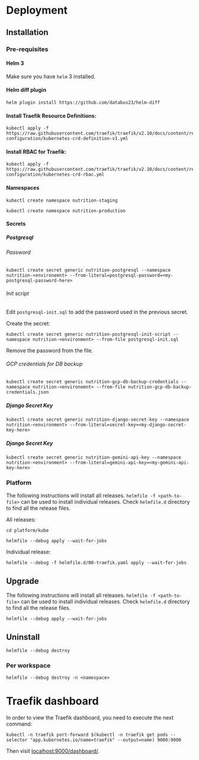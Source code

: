 # Deployment

## Installation

### Pre-requisites

#### Helm 3

Make sure you have `helm` 3 installed.

#### Helm diff plugin

    helm plugin install https://github.com/databus23/helm-diff

#### Install Traefik Resource Definitions:

    kubectl apply -f https://raw.githubusercontent.com/traefik/traefik/v2.10/docs/content/reference/dynamic-configuration/kubernetes-crd-definition-v1.yml

#### Install RBAC for Traefik:

    kubectl apply -f https://raw.githubusercontent.com/traefik/traefik/v2.10/docs/content/reference/dynamic-configuration/kubernetes-crd-rbac.yml

#### Namespaces

    kubectl create namespace nutrition-staging

    kubectl create namespace nutrition-production

#### Secrets

##### Postgresql

###### Password

    kubectl create secret generic nutrition-postgresql --namespace nutrition-<environemnt> --from-literal=postgresql-password=<my-postgresql-password-here>

###### Init script

Edit `postgresql-init.sql` to add the password used in the previous secret.

Create the secret:

    kubectl create secret generic nutrition-postgresql-init-script --namespace nutrition-<environment> --from-file postgresql-init.sql

Remove the password from the file.

###### GCP credentials for DB backup

    kubectl create secret generic nutrition-gcp-db-backup-credentials --namespace nutrition-<environemnt> --from-file nutrition-gcp-db-backup-credentials.json

##### Django Secret Key

    kubectl create secret generic nutrition-django-secret-key --namespace nutrition-<environment> --from-literal=secret-key=<my-django-secret-key-here>

##### Django Secret Key

    kubectl create secret generic nutrition-gemini-api-key --namespace nutrition-<environment> --from-literal=gemini-api-key=<my-gemini-api-key-here>

### Platform

The following instructions will install all releases.
`helmfile -f <path-to-file>` can be used to install individual releases. Check
`helmfile.d` directory to find all the release files.

All releases:

    cd platform/kube

    helmfile --debug apply --wait-for-jobs

Individual release:

    helmfile --debug -f helmfile.d/00-traefik.yaml apply --wait-for-jobs

## Upgrade

The following instructions will install all releases.
`helmfile -f <path-to-file>` can be used to install individual releases. Check
`helmfile.d` directory to find all the release files.

    helmfile --debug apply --wait-for-jobs

## Uninstall

    helmfile --debug destroy

### Per workspace

    helmfile --debug destroy -n <namespace>


# Traefik dashboard

In order to view the Traefik dashboard, you need to execute the next command:

    kubectl -n traefik port-forward $(kubectl -n traefik get pods --selector "app.kubernetes.io/name=traefik" --output=name) 9000:9000

Then visit [localhost:9000/dashboard/](localhost:9000/dashboard/).

